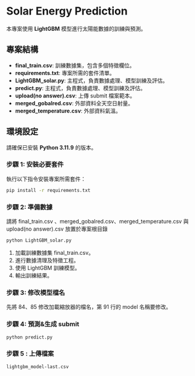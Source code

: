 # Solar Energy Prediction

本專案使用 **LightGBM** 模型進行太陽能數據的訓練與預測。

## 專案結構

- **final_train.csv**: 訓練數據集，包含多個特徵欄位。
- **requirements.txt**: 專案所需的套件清單。
- **LightGBM_solar.py**: 主程式，負責數據處理、模型訓練及評估。
- **predict.py**: 主程式，負責數據處理、模型訓練及評估。
- **upload(no answer).csv**: 上傳 submit 檔案範本。
- **merged_gobalred.csv**: 外部資料全天空日射量。
- **merged_temperature.csv**: 外部資料氣溫。

## 環境設定

請確保已安裝 **Python 3.11.9** 的版本。

### 步驟 1: 安裝必要套件

執行以下指令安裝專案所需套件：

```bash
pip install -r requirements.txt
```

### 步驟 2: 準備數據

請將 final_train.csv 、merged_gobalred.csv、merged_temperature.csv 與 upload(no answer).csv 放置於專案根目錄

```bash
python LightGBM_solar.py
```

1. 加載訓練數據集 final_train.csv。
2. 進行數據清理及特徵工程。
3. 使用 LightGBM 訓練模型。
4. 輸出訓練結果。

### 步驟 3: 修改模型檔名

先將 84、85 修改加載縮放器的檔名，第 91 行的 model 名稱要修改。

### 步驟 4: 預測&生成 submit

```bash
python predict.py
```

### 步驟 5 : 上傳檔案

```bash
lightgbm_model-last.csv
```
